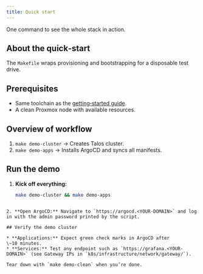 ```yaml
---
title: Quick start
---
```


One command to see the whole stack in action.

## About the quick‑start

The `Makefile` wraps provisioning and bootstrapping for a disposable test drive.

## Prerequisites

- Same toolchain as the [getting‑started guide](./getting-started.md).
- A clean Proxmox node with available resources.

## Overview of workflow

1. `make demo-cluster` → Creates Talos cluster.
2. `make demo-apps` → Installs ArgoCD and syncs all manifests.

## Run the demo

1. **Kick off everything:**

   ```bash
   make demo-cluster && make demo-apps

````

2. **Open ArgoCD:** Navigate to `https://argocd.<YOUR-DOMAIN>` and log in with the admin password printed by the script.

## Verify the demo cluster

* **Applications:** Expect green check marks in ArgoCD after \~10 minutes.
* **Services:** Test any endpoint such as `https://grafana.<YOUR-DOMAIN>` (see Gateway IPs in `k8s/infrastructure/network/gateway/`).

Tear down with `make demo-clean` when you’re done.
